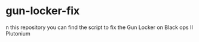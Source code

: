 # gun-locker-fix
n this repository you can find the script to fix the Gun Locker on Black ops II Plutonium
